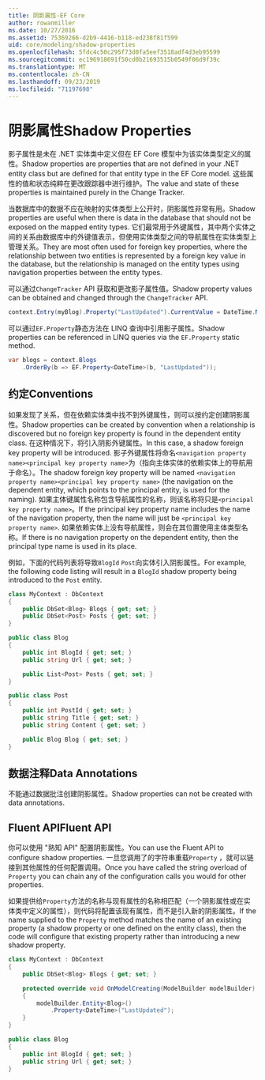 ```yaml
---
title: 阴影属性-EF Core
author: rowanmiller
ms.date: 10/27/2016
ms.assetid: 75369266-d2b9-4416-b118-ed238f81f599
uid: core/modeling/shadow-properties
ms.openlocfilehash: 5fdc4c50c295f73d0fa5eef3518adf4d3eb95599
ms.sourcegitcommit: ec196918691f50cd0b21693515b0549f06d9f39c
ms.translationtype: MT
ms.contentlocale: zh-CN
ms.lasthandoff: 09/23/2019
ms.locfileid: "71197698"
---
```

# <a name="shadow-properties"></a><span data-ttu-id="fe78f-102">阴影属性</span><span class="sxs-lookup"><span data-stu-id="fe78f-102">Shadow Properties</span></span>

<span data-ttu-id="fe78f-103">影子属性是未在 .NET 实体类中定义但在 EF Core 模型中为该实体类型定义的属性。</span><span class="sxs-lookup"><span data-stu-id="fe78f-103">Shadow properties are properties that are not defined in your .NET entity class but are defined for that entity type in the EF Core model.</span></span> <span data-ttu-id="fe78f-104">这些属性的值和状态纯粹在更改跟踪器中进行维护。</span><span class="sxs-lookup"><span data-stu-id="fe78f-104">The value and state of these properties is maintained purely in the Change Tracker.</span></span>

<span data-ttu-id="fe78f-105">当数据库中的数据不应在映射的实体类型上公开时，阴影属性非常有用。</span><span class="sxs-lookup"><span data-stu-id="fe78f-105">Shadow properties are useful when there is data in the database that should not be exposed on the mapped entity types.</span></span> <span data-ttu-id="fe78f-106">它们最常用于外键属性，其中两个实体之间的关系由数据库中的外键值表示，但使用实体类型之间的导航属性在实体类型上管理关系。</span><span class="sxs-lookup"><span data-stu-id="fe78f-106">They are most often used for foreign key properties, where the relationship between two entities is represented by a foreign key value in the database, but the relationship is managed on the entity types using navigation properties between the entity types.</span></span>

<span data-ttu-id="fe78f-107">可以通过`ChangeTracker` API 获取和更改影子属性值。</span><span class="sxs-lookup"><span data-stu-id="fe78f-107">Shadow property values can be obtained and changed through the `ChangeTracker` API.</span></span>

``` csharp
context.Entry(myBlog).Property("LastUpdated").CurrentValue = DateTime.Now;
```

<span data-ttu-id="fe78f-108">可以通过`EF.Property`静态方法在 LINQ 查询中引用影子属性。</span><span class="sxs-lookup"><span data-stu-id="fe78f-108">Shadow properties can be referenced in LINQ queries via the `EF.Property` static method.</span></span>

``` csharp
var blogs = context.Blogs
    .OrderBy(b => EF.Property<DateTime>(b, "LastUpdated"));
```

## <a name="conventions"></a><span data-ttu-id="fe78f-109">约定</span><span class="sxs-lookup"><span data-stu-id="fe78f-109">Conventions</span></span>

<span data-ttu-id="fe78f-110">如果发现了关系，但在依赖实体类中找不到外键属性，则可以按约定创建阴影属性。</span><span class="sxs-lookup"><span data-stu-id="fe78f-110">Shadow properties can be created by convention when a relationship is discovered but no foreign key property is found in the dependent entity class.</span></span> <span data-ttu-id="fe78f-111">在这种情况下，将引入阴影外键属性。</span><span class="sxs-lookup"><span data-stu-id="fe78f-111">In this case, a shadow foreign key property will be introduced.</span></span> <span data-ttu-id="fe78f-112">影子外键属性将命名`<navigation property name><principal key property name>`为（指向主体实体的依赖实体上的导航用于命名）。</span><span class="sxs-lookup"><span data-stu-id="fe78f-112">The shadow foreign key property will be named `<navigation property name><principal key property name>` (the navigation on the dependent entity, which points to the principal entity, is used for the naming).</span></span> <span data-ttu-id="fe78f-113">如果主体键属性名称包含导航属性的名称，则该名称将只是`<principal key property name>`。</span><span class="sxs-lookup"><span data-stu-id="fe78f-113">If the principal key property name includes the name of the navigation property, then the name will just be `<principal key property name>`.</span></span> <span data-ttu-id="fe78f-114">如果依赖实体上没有导航属性，则会在其位置使用主体类型名称。</span><span class="sxs-lookup"><span data-stu-id="fe78f-114">If there is no navigation property on the dependent entity, then the principal type name is used in its place.</span></span>

<span data-ttu-id="fe78f-115">例如，下面的代码列表将导致`BlogId` `Post`向实体引入阴影属性。</span><span class="sxs-lookup"><span data-stu-id="fe78f-115">For example, the following code listing will result in a `BlogId` shadow property being introduced to the `Post` entity.</span></span>

<!-- [!code-csharp[Main](samples/core/Modeling/Conventions/ShadowForeignKey.cs)] -->
``` csharp
class MyContext : DbContext
{
    public DbSet<Blog> Blogs { get; set; }
    public DbSet<Post> Posts { get; set; }
}

public class Blog
{
    public int BlogId { get; set; }
    public string Url { get; set; }

    public List<Post> Posts { get; set; }
}

public class Post
{
    public int PostId { get; set; }
    public string Title { get; set; }
    public string Content { get; set; }

    public Blog Blog { get; set; }
}
```

## <a name="data-annotations"></a><span data-ttu-id="fe78f-116">数据注释</span><span class="sxs-lookup"><span data-stu-id="fe78f-116">Data Annotations</span></span>

<span data-ttu-id="fe78f-117">不能通过数据批注创建阴影属性。</span><span class="sxs-lookup"><span data-stu-id="fe78f-117">Shadow properties can not be created with data annotations.</span></span>

## <a name="fluent-api"></a><span data-ttu-id="fe78f-118">Fluent API</span><span class="sxs-lookup"><span data-stu-id="fe78f-118">Fluent API</span></span>

<span data-ttu-id="fe78f-119">你可以使用 "熟知 API" 配置阴影属性。</span><span class="sxs-lookup"><span data-stu-id="fe78f-119">You can use the Fluent API to configure shadow properties.</span></span> <span data-ttu-id="fe78f-120">一旦您调用了的字符串重载`Property` ，就可以链接到其他属性的任何配置调用。</span><span class="sxs-lookup"><span data-stu-id="fe78f-120">Once you have called the string overload of `Property` you can chain any of the configuration calls you would for other properties.</span></span>

<span data-ttu-id="fe78f-121">如果提供给`Property`方法的名称与现有属性的名称相匹配（一个阴影属性或在实体类中定义的属性），则代码将配置该现有属性，而不是引入新的阴影属性。</span><span class="sxs-lookup"><span data-stu-id="fe78f-121">If the name supplied to the `Property` method matches the name of an existing property (a shadow property or one defined on the entity class), then the code will configure that existing property rather than introducing a new shadow property.</span></span>

<!-- [!code-csharp[Main](samples/core/Modeling/FluentAPI/ShadowProperty.cs?highlight=7,8)] -->
``` csharp
class MyContext : DbContext
{
    public DbSet<Blog> Blogs { get; set; }

    protected override void OnModelCreating(ModelBuilder modelBuilder)
    {
        modelBuilder.Entity<Blog>()
            .Property<DateTime>("LastUpdated");
    }
}

public class Blog
{
    public int BlogId { get; set; }
    public string Url { get; set; }
}
```

